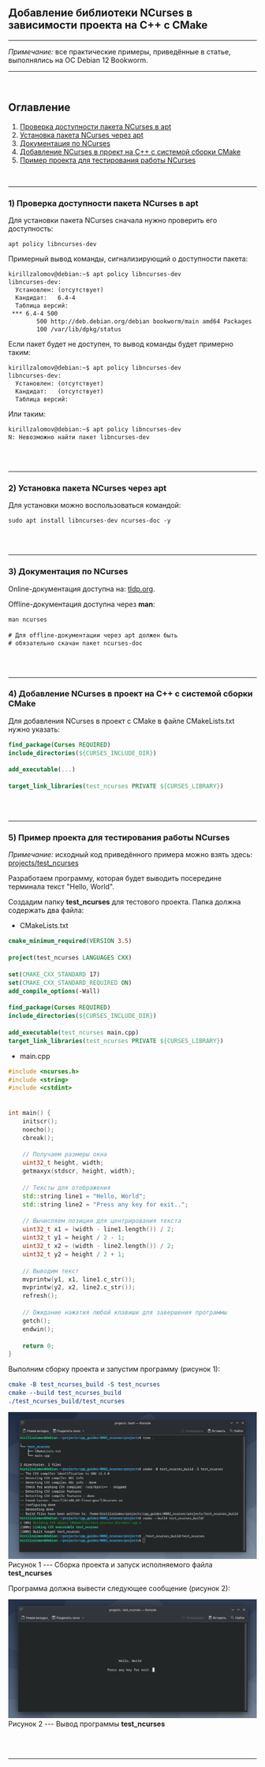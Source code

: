 ## Добавление библиотеки NCurses в зависимости проекта на C++ с CMake  

---

_Примечание:_ все практические примеры, приведённые в статье, выполнялись на ОС Debian 12 Bookworm.  

---

<br>  

## Оглавление

1. [Проверка доступности пакета NCurses в apt](#сhapter_1)
2. [Установка пакета NCurses через apt](#сhapter_2)
3. [Документация по NCurses](#сhapter_3)
4. [Добавление NCurses в проект на C++ с системой сборки CMake](#сhapter_4)
5. [Пример проекта для тестирования работы NCurses](#сhapter_5)
<br>  

---

<a name="сhapter_1"></a> 
### 1) Проверка доступности пакета NCurses в apt

Для установки пакета NCurses сначала нужно проверить его доступность:

```console
apt policy libncurses-dev
```

Примерный вывод команды, сигнализирующий о доступности пакета:

```console
kirillzalomov@debian:~$ apt policy libncurses-dev
libncurses-dev:
  Установлен: (отсутствует)
  Кандидат:   6.4-4
  Таблица версий:
 *** 6.4-4 500
        500 http://deb.debian.org/debian bookworm/main amd64 Packages
        100 /var/lib/dpkg/status

```

Если пакет будет не доступен, то вывод команды будет примерно таким:

```console
kirillzalomov@debian:~$ apt policy libncurses-dev
libncurses-dev:
  Установлен: (отсутствует)
  Кандидат:   (отсутствует)
  Таблица версий:
```

Или таким:

```console
kirillzalomov@debian:~$ apt policy libncurses-dev
N: Невозможно найти пакет libncurses-dev
```

<br>  
<br>  

---

<a name="сhapter_2"></a>
### 2) Установка пакета NCurses через apt  

Для установки можно воспользоваться командой:

```console
sudo apt install libncurses-dev ncurses-doc -y
```

<br>  
<br>  

---

<a name="сhapter_3"></a>
### 3) Документация по NCurses  

Online-документация доступна на: [tldp.org](https://tldp.org/HOWTO/NCURSES-Programming-HOWTO/).


Offline-документация доступна через __man__:

```console
man ncurses

# Для offline-документации через apt должен быть
# обязательно скачан пакет ncurses-doc
```

<br>  
<br>  

---

<a name="сhapter_4"></a>
### 4) Добавление NCurses в проект на C++ с системой сборки CMake  

Для добавления NCurses в проект с CMake в файле CMakeLists.txt нужно указать:  

```cmake
find_package(Curses REQUIRED)
include_directories(${CURSES_INCLUDE_DIR})

add_executable(...)

target_link_libraries(test_ncurses PRIVATE ${CURSES_LIBRARY})
```

<br>  
<br>  

---

<a name="сhapter_5"></a>
### 5) Пример проекта для тестирования работы NCurses  

_Примечание:_ исходный код приведённого примера можно взять здесь: [projects/test_ncurses](projects/test_ncurses)

Разработаем программу, которая будет выводить посередине терминала текст "Hello, World".  

Создадим папку __test_ncurses__ для тестового проекта. Папка должна содержать два файла:  

* CMakeLists.txt

```cmake
cmake_minimum_required(VERSION 3.5)

project(test_ncurses LANGUAGES CXX)

set(CMAKE_CXX_STANDARD 17)
set(CMAKE_CXX_STANDARD_REQUIRED ON)
add_compile_options(-Wall)

find_package(Curses REQUIRED)
include_directories(${CURSES_INCLUDE_DIR})

add_executable(test_ncurses main.cpp)
target_link_libraries(test_ncurses PRIVATE ${CURSES_LIBRARY})
```

* main.cpp

```cpp
#include <ncurses.h>
#include <string>
#include <cstdint>


int main() {
    initscr();
    noecho();
    cbreak();

    // Получаем размеры окна
    uint32_t height, width;
    getmaxyx(stdscr, height, width);

    // Тексты для отображения
    std::string line1 = "Hello, World";
    std::string line2 = "Press any key for exit..";

    // Вычисляем позиции для центрирования текста
    uint32_t x1 = (width - line1.length()) / 2;
    uint32_t y1 = height / 2 - 1;
    uint32_t x2 = (width - line2.length()) / 2;
    uint32_t y2 = height / 2 + 1;

    // Выводим текст
    mvprintw(y1, x1, line1.c_str());
    mvprintw(y2, x2, line2.c_str());
    refresh();
    
    // Ожидание нажатия любой клавиши для завершения программы
    getch();   
    endwin();

    return 0;
}
```

Выполним сборку проекта и запустим программу (рисунок 1):

```cmake
cmake -B test_ncurses_build -S test_ncurses
cmake --build test_ncurses_build
./test_ncurses_build/test_ncurses
```

![Сборка проекта и запуск исполняемого файла __test_ncurses__](images/1.png)
Рисунок 1 --- Сборка проекта и запуск исполняемого файла __test_ncurses__  

Программа должна вывести следующее сообщение (рисунок 2):

![Вывод программы __test_ncurses__](images/2.png)
Рисунок 2 --- Вывод программы __test_ncurses__  

<br>  
<br>  

---
